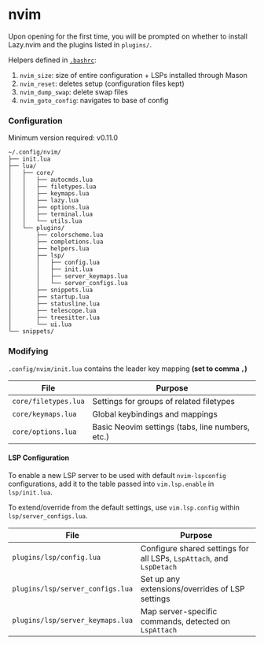 # nvim

Upon opening for the first time, you will be prompted on whether to install Lazy.nvim and the plugins
listed in `plugins/`.

Helpers defined in [`.bashrc`](/dot-bash/.bashrc):
1. `nvim_size`: size of entire configuration + LSPs installed through Mason
2. `nvim_reset`: deletes setup (configuration files kept)
3. `nvim_dump_swap`: delete swap files
4. `nvim_goto_config`: navigates to base of config

### Configuration

Minimum version required: v0.11.0

```
~/.config/nvim/
├── init.lua
├── lua/
│   ├── core/
│   │   ├── autocmds.lua
│   │   ├── filetypes.lua
│   │   ├── keymaps.lua
│   │   ├── lazy.lua
│   │   ├── options.lua
│   │   ├── terminal.lua
│   │   └── utils.lua
│   └── plugins/
│       ├── colorscheme.lua
│       ├── completions.lua
│       ├── helpers.lua
│       ├── lsp/
│       │   ├── config.lua
│       │   ├── init.lua
│       │   ├── server_keymaps.lua
│       │   └── server_configs.lua
│       ├── snippets.lua
│       ├── startup.lua
│       ├── statusline.lua
│       ├── telescope.lua
│       ├── treesitter.lua
│       └── ui.lua
└── snippets/
```

### Modifying
`.config/nvim/init.lua` contains the leader key mapping **(set to comma `,`)**

| File | Purpose |
|------|---------|
| `core/filetypes.lua` | Settings for groups of related filetypes |
| `core/keymaps.lua`   | Global keybindings and mappings |
| `core/options.lua`   | Basic Neovim settings (tabs, line numbers, etc.) |


#### LSP Configuration
To enable a new LSP server to be used with default `nvim-lspconfig` configurations, add it to the table
passed into `vim.lsp.enable` in `lsp/init.lua`.

To extend/override from the default settings, use `vim.lsp.config` within `lsp/server_configs.lua`.

| File | Purpose |
|------|---------|
| `plugins/lsp/config.lua`  | Configure shared settings for all LSPs, `LspAttach`, and `LspDetach` |
| `plugins/lsp/server_configs.lua` | Set up any extensions/overrides of LSP settings |
| `plugins/lsp/server_keymaps.lua` | Map server-specific commands, detected on `LspAttach` |

